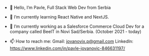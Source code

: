 - 👋 Hello, I’m Pavle, Full Stack Web Dev from Serbia
- 🌱 I’m currently learning React Native and NextJS.
- 🏢 I’m currently working as a Salesforce Commerce Cloud Dev for a company called BeeIT in Novi Sad/Serbia. (October 2021 - today)

- 📫 How to reach me:
  Gmail: jovanovix.p@gmail.com
  LinkedIn: https://www.linkedin.com/in/pavle-jovanovic-846631197/
